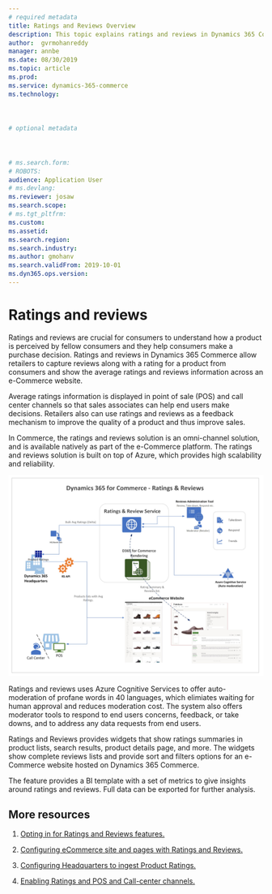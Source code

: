 ```yaml
---
# required metadata
title: Ratings and Reviews Overview 
description: This topic explains ratings and reviews in Dynamics 365 Commerce. 
author:  gvrmohanreddy 
manager: annbe
ms.date: 08/30/2019
ms.topic: article
ms.prod: 
ms.service: dynamics-365-commerce
ms.technology: 

 

# optional metadata

 

# ms.search.form: 
# ROBOTS: 
audience: Application User
# ms.devlang: 
ms.reviewer: josaw
ms.search.scope: 
# ms.tgt_pltfrm: 
ms.custom: 
ms.assetid: 
ms.search.region: 
ms.search.industry: 
ms.author: gmohanv
ms.search.validFrom: 2019-10-01
ms.dyn365.ops.version: 
---
```


# Ratings and reviews

Ratings and reviews are crucial for consumers to understand how a product is perceived by fellow consumers and they help consumers make a purchase decision. Ratings and reviews in Dynamics 365 Commerce allow retailers to capture reviews along with a rating for a product from consumers and show the average ratings and reviews information across an e-Commerce website. 

Average ratings information is displayed in point of sale (POS) and call center channels so that sales associates can help end users make decisions. Retailers also can use ratings and reviews as a feedback mechanism to improve the quality of a product and thus improve sales.

In Commerce, the ratings and reviews solution is an omni-channel solution, and is available natively as part of the e-Commerce platform. The ratings and reviews solution is built on top of Azure, which provides high scalability and reliability. 

![Dynamics 365 Commerce - Ratings and Reviews](media/Dynamics-365-Commerce-Ratings-and-Reviews-Overview.jpg)

Ratings and reviews uses Azure Cognitive Services to offer auto-moderation of profane words in 40 languages, which elimiates waiting for human approval and reduces moderation cost. The system also offers moderator tools to respond to end users concerns, feedback, or take downs, and to address any data requests from end users.  

Ratings and Reviews provides widgets that show ratings summaries in product lists, search results, product details page, and more. The widgets show complete reviews lists and provide sort and filters options for an e-Commerce website hosted on Dynamics 365 Commerce.

The feature provides a BI template with a set of metrics to give insights around ratings and reviews. Full data can be exported for further analysis.  



## More resources

1. [Opting in for Ratings and Reviews features.](https://docs.microsoft.com/en-us/dynamics365/)

2. [Configuring eCommerce site and pages with Ratings and Reviews.](https://docs.microsoft.com/en-us/dynamics365/)

3. [Configuring Headquarters to ingest Product Ratings.](https://docs.microsoft.com/en-us/dynamics365/)

4. [Enabling Ratings and POS and Call-center channels.](https://docs.microsoft.com/en-us/dynamics365/)
